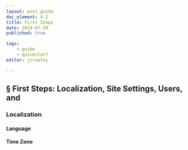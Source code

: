 ```yaml
---
layout: post_guide
doc_element: 4.2
title: First Steps
date: 2014-07-20
published: true

tags:
	- guide
	- quickstart
editor: jcrowley

---
```


## &sect; First Steps: Localization, Site Settings, Users, and

### Localization

#### Language

#### Time Zone



